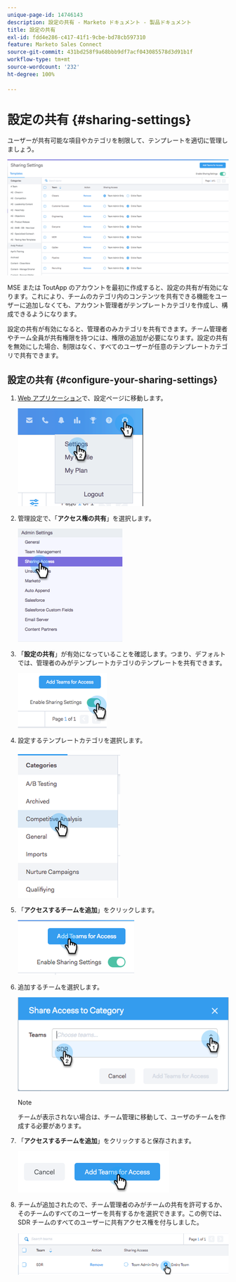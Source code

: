 ```yaml
---
unique-page-id: 14746143
description: 設定の共有 - Marketo ドキュメント - 製品ドキュメント
title: 設定の共有
exl-id: fdd4e286-c417-41f1-9cbe-bd78cb597310
feature: Marketo Sales Connect
source-git-commit: 431bd258f9a68bbb9df7acf043085578d3d91b1f
workflow-type: tm+mt
source-wordcount: '232'
ht-degree: 100%

---
```


# 設定の共有 {#sharing-settings}

ユーザーが共有可能な項目やカテゴリを制限して、テンプレートを適切に管理しましょう。

![](assets/main.png)

MSE または ToutApp のアカウントを最初に作成すると、設定の共有が有効になります。これにより、チームのカテゴリ内のコンテンツを共有できる機能をユーザーに追加しなくても、アカウント管理者がテンプレートカテゴリを作成し、構成できるようになります。

設定の共有が有効になると、管理者のみカテゴリを共有できます。チーム管理者やチーム全員が共有権限を持つには、権限の追加が必要になります。設定の共有を無効にした場合、制限はなく、すべてのユーザーが任意のテンプレートカテゴリで共有できます。

## 設定の共有 {#configure-your-sharing-settings}

1. [Web アプリケーション](https://toutapp.com/login)で、設定ページに移動します。

   ![](assets/one-2.png)

1. 管理設定で、「**アクセス権の共有**」を選択します。

   ![](assets/two-2.png)

1. 「**設定の共有**」が有効になっていることを確認します。つまり、デフォルトでは、管理者のみがテンプレートカテゴリのテンプレートを共有できます。

   ![](assets/three-2.png)

1. 設定するテンプレートカテゴリを選択します。

   ![](assets/four-2.png)

1. 「**アクセスするチームを追加**」をクリックします。

   ![](assets/five-2.png)

1. 追加するチームを選択します。

   ![](assets/six-1.png)

   >[!NOTE]
   >
   >チームが表示されない場合は、チーム管理に移動して、ユーザのチームを作成する必要があります。

1. 「**アクセスするチームを追加**」をクリックすると保存されます。

   ![](assets/seven-1.png)

1. チームが追加されたので、チーム管理者のみがチームの共有を許可するか、そのチームのすべてのユーザーを共有するかを選択できます。この例では、SDR チームのすべてのユーザーに共有アクセス権を付与しました。

   ![](assets/eight-1.png)
